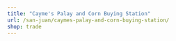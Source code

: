 ```yaml
---
title: "Cayme's Palay and Corn Buying Station"
url: /san-juan/caymes-palay-and-corn-buying-station/
shop: trade
---
```

